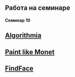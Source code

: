 ## Работа на семинаре
#### Cеминар 10


[Algorithmia](https://github.com/annak11/work1/blob/master/pic/2017-11-14_11-40-33.png)
--
[Paint like Monet](https://github.com/annak11/work1/blob/master/pic/2017-11-14_11-42-18.png)
--
[FindFace](https://github.com/annak11/work1/blob/master/pic/2017-11-14_11-42-46.png)
--
